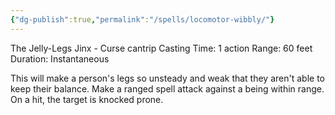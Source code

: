 ```yaml
---
{"dg-publish":true,"permalink":"/spells/locomotor-wibbly/"}
---
```


The Jelly-Legs Jinx - Curse cantrip 
Casting Time: 1 action 
Range: 60 feet 
Duration: Instantaneous 

This will make a person's legs so unsteady and weak that they aren't able to keep their balance. Make a ranged spell attack against a being within range. On a hit, the target is knocked prone.